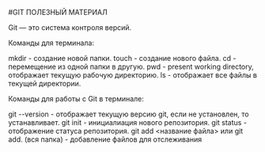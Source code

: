 #GIT ПОЛЕЗНЫЙ МАТЕРИАЛ

Git — это система контроля версий. 

Команды для терминала:

mkdir - создание новой папки.
touch - создание нового файла.
cd - перемещение из одной папки в другую.
pwd - present working directory, отображает текущую рабочую директорию. 
ls - отображает все файлы в текущей директории.

Команды для работы с Git в терминале: 

git --version - отображает текущую версию git, если не установлен, то устанавливает.
git init - инициалиация нового репозитория.
git status - отображение статуса репозитория. 
git add <название файла> или git add. (вся папка) - добавление файлов для отслеживания
